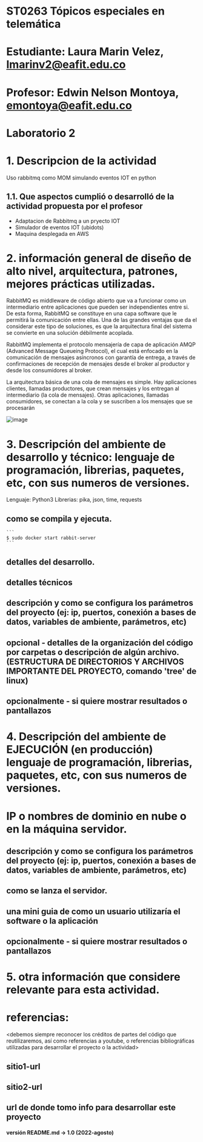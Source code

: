 # ST0263 Tópicos especiales en telemática
# Estudiante: Laura Marin Velez, lmarinv2@eafit.edu.co
# Profesor: Edwin Nelson Montoya, emontoya@eafit.edu.co
#
# Laboratorio 2
#
# 1. Descripcion de la actividad
Uso rabbitmq como MOM simulando eventos IOT en python 

## 1.1. Que aspectos cumplió o desarrolló de la actividad propuesta por el profesor
* Adaptacion de Rabbitmq a un pryecto IOT
* Simulador de eventos IOT (ubidots)
* Maquina desplegada en AWS

# 2. información general de diseño de alto nivel, arquitectura, patrones, mejores prácticas utilizadas.

RabbitMQ es middleware de código abierto que va a funcionar como un intermediario entre aplicaciones
que pueden ser independientes entre si. De esta forma, RabbitMQ se constituye en una capa software
que le permitirá la comunicación entre ellas. Una de las grandes ventajas que da el considerar este tipo
de soluciones, es que la arquitectura final del sistema se convierte en una solución débilmente acoplada.

RabbitMQ implementa el protocolo mensajería de capa de aplicación AMQP (Advanced Message Queueing Protocol), el cual está enfocado en la comunicación de mensajes asíncronos con garantía de entrega, a través de confirmaciones de recepción de mensajes desde el broker al productor y desde los consumidores al broker.

La arquitectura básica de una cola de mensajes es simple. Hay aplicaciones clientes, llamadas productores, que crean mensajes y los entregan al intermediario (la cola de mensajes). Otras aplicaciones, llamadas consumidores, se conectan a la cola y se suscriben a los mensajes que se procesarán

![image](https://user-images.githubusercontent.com/53051440/188488507-277de476-11e2-4738-9e2a-91fb3fcab3b4.png)



# 3. Descripción del ambiente de desarrollo y técnico: lenguaje de programación, librerias, paquetes, etc, con sus numeros de versiones.

Lenguaje: Python3
Librerias: pika, json, time, requests

## como se compila y ejecuta.
    ``` 
    $ sudo docker start rabbit-server
    ```
## detalles del desarrollo.
## detalles técnicos
## descripción y como se configura los parámetros del proyecto (ej: ip, puertos, conexión a bases de datos, variables de ambiente, parámetros, etc)
## opcional - detalles de la organización del código por carpetas o descripción de algún archivo. (ESTRUCTURA DE DIRECTORIOS Y ARCHIVOS IMPORTANTE DEL PROYECTO, comando 'tree' de linux)
## 
## opcionalmente - si quiere mostrar resultados o pantallazos 

# 4. Descripción del ambiente de EJECUCIÓN (en producción) lenguaje de programación, librerias, paquetes, etc, con sus numeros de versiones.

# IP o nombres de dominio en nube o en la máquina servidor.

## descripción y como se configura los parámetros del proyecto (ej: ip, puertos, conexión a bases de datos, variables de ambiente, parámetros, etc)

## como se lanza el servidor.

## una mini guia de como un usuario utilizaría el software o la aplicación

## opcionalmente - si quiere mostrar resultados o pantallazos 

# 5. otra información que considere relevante para esta actividad.

# referencias:
<debemos siempre reconocer los créditos de partes del código que reutilizaremos, así como referencias a youtube, o referencias bibliográficas utilizadas para desarrollar el proyecto o la actividad>
## sitio1-url 
## sitio2-url
## url de donde tomo info para desarrollar este proyecto

#### versión README.md -> 1.0 (2022-agosto)
